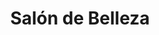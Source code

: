 ---
title: "Salón de Belleza"
url: /fernando-de-la-mora/salon-de-belleza-calle-11-de-setiembre/
shop: Kosmetik
---